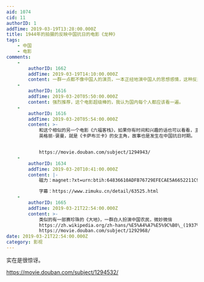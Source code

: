 ```yaml
---
aid: 1074
cid: 11
authorID: 1
addTime: 2019-03-19T13:28:00.000Z
title: 1944年的拍摄的反映中国抗日的电影《龙种》
tags:
    - 中国
    - 电影
comments:
    -
        authorID: 1662
        addTime: 2019-03-19T14:10:00.000Z
        content: 一群一点都不像中国人的演员，一本正经地演中国人的思想感情，这种反差感挺有趣的。
    -
        authorID: 1616
        addTime: 2019-03-20T05:50:00.000Z
        content: 强烈推荐，这个电影超级棒的，我认为国内每个人都应该看一遍。
    -
        authorID: 1616
        addTime: 2019-03-20T05:54:00.000Z
        content: >-
            和这个相似的另一个电影《六福客栈》，如果你有时间和兴趣的话也可以看看，主演是瑞典女演员
            英格丽·褒曼，就是《卡萨布兰卡》的女主角，故事也是发生在中国抗日时期。


            https://movie.douban.com/subject/1294943/
    -
        authorID: 1634
        addTime: 2019-03-20T10:41:00.000Z
        content: |-
            磁力：magnet:?xt=urn:btih:64836610ADFB76729EFECAE5A6652211C97A62ED

            字幕：https://www.zimuku.cn/detail/63525.html
    -
        authorID: 1665
        addTime: 2019-03-21T22:54:00.000Z
        content: >-
            类似的有一部赛珍珠的《大地》，一群白人扮演中国农民，微妙微俏
            https://zh.wikipedia.org/zh-hans/%E5%A4%A7%E5%9C%B0\_(1937%E5%B9%B4%E7%94%B5%E5%BD%B1)
            https://movie.douban.com/subject/1292968/
date: 2019-03-21T22:54:00.000Z
category: 影视
---
```


实在是很惊讶。

https://movie.douban.com/subject/1294532/
